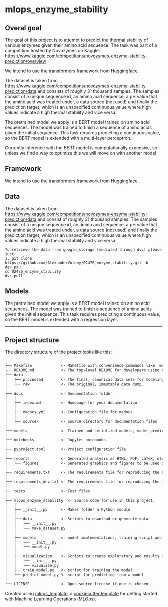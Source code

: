 # mlops_enzyme_stability

## Overal goal
The goal of this project is to attempt to predict the thermal stability of various enzymes given their amino acid sequence. The task was part of a competition hosted by Novozymes on Kaggle: https://www.kaggle.com/competitions/novozymes-enzyme-stability-prediction/overview

We intend to use the transformers framework from Huggingface.

The dataset is taken from https://www.kaggle.com/competitions/novozymes-enzyme-stability-prediction/data and consists of roughly 31 thousand samples. The samples consist of a unique sequence id, an amino acid sequence, a pH value that the amino acid was treated under, a data source (not used) and finally the prediction target, which is an unspecified continuous value where high values indicate a high thermal stability and vice versa.

The pretrained model we apply is a BERT model trained on amino acid sequences. The model was trained to finish a sequence of amino acids given the initial sequence. This task requires predicting a continuous value, so the BERT model is extended with a multi-layer perceptron.

Currently inference with the BERT model is computationally expensive, so unless we find a way to optimize this we will move on with another model
## Framework
We intend to use the transformers framework from Huggingface.

## Data
The dataset is taken from https://www.kaggle.com/competitions/novozymes-enzyme-stability-prediction/data and consist of roughly 31 thousand samples. The samples consist of a unique sequence id, an amino acid sequence, a pH value that the amino acid was treated under, a data source (not used) and finally the prediction target, which is an unspecified continuous value where high values indicate a high thermal stability and vice versa.
```
To retrieve the data from google_storage (mediated through dvc) please just:
1. git clone https://github.com/AlexanderVoldby/02476_enzyme_stability.git -b dev_pau
cd 02476_enzyme_stability
dvc pull

```

## Models
The pretrained model we apply is a BERT model trained on amino acid sequences. The model was trained to finish a sequence of amino acids given the initial sequence. This task requires predicting a continuous value, so the BERT model is extended with a regression layer.

-------------------------------

## Project structure

The directory structure of the project looks like this:

```txt

├── Makefile             <- Makefile with convenience commands like `make data` or `make train`
├── README.md            <- The top-level README for developers using this project.
├── data
│   ├── processed        <- The final, canonical data sets for modeling.
│   └── raw              <- The original, immutable data dump.
│
├── docs                 <- Documentation folder
│   │
│   ├── index.md         <- Homepage for your documentation
│   │
│   ├── mkdocs.yml       <- Configuration file for mkdocs
│   │
│   └── source/          <- Source directory for documentation files
│
├── models               <- Trained and serialized models, model predictions, or model summaries
│
├── notebooks            <- Jupyter notebooks.
│
├── pyproject.toml       <- Project configuration file
│
├── reports              <- Generated analysis as HTML, PDF, LaTeX, etc.
│   └── figures          <- Generated graphics and figures to be used in reporting
│
├── requirements.txt     <- The requirements file for reproducing the analysis environment
|
├── requirements_dev.txt <- The requirements file for reproducing the analysis environment
│
├── tests                <- Test files
│
├── mlops_enzyme_stability  <- Source code for use in this project.
│   │
│   ├── __init__.py      <- Makes folder a Python module
│   │
│   ├── data             <- Scripts to download or generate data
│   │   ├── __init__.py
│   │   └── make_dataset.py
│   │
│   ├── models           <- model implementations, training script and prediction script
│   │   ├── __init__.py
│   │   ├── model.py
│   │
│   ├── visualization    <- Scripts to create exploratory and results oriented visualizations
│   │   ├── __init__.py
│   │   └── visualize.py
│   ├── train_model.py   <- script for training the model
│   └── predict_model.py <- script for predicting from a model
│
└── LICENSE              <- Open-source license if one is chosen
```

Created using [mlops_template](https://github.com/SkafteNicki/mlops_template),
a [cookiecutter template](https://github.com/cookiecutter/cookiecutter) for getting
started with Machine Learning Operations (MLOps).
